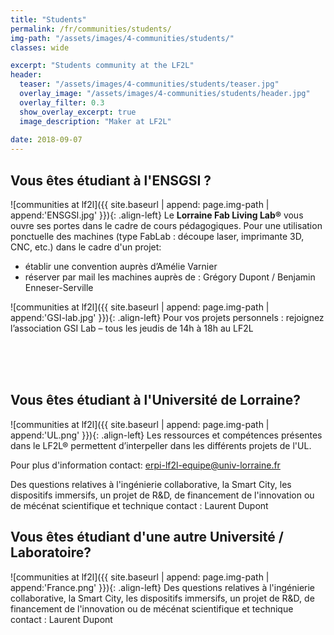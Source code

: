 ```yaml
---
title: "Students"
permalink: /fr/communities/students/
img-path: "/assets/images/4-communities/students/"
classes: wide

excerpt: "Students community at the LF2L"
header:
  teaser: "/assets/images/4-communities/students/teaser.jpg"
  overlay_image: "/assets/images/4-communities/students/header.jpg"
  overlay_filter: 0.3
  show_overlay_excerpt: true 
  image_description: "Maker at LF2L"
  
date: 2018-09-07
---
```



## Vous êtes étudiant à l'ENSGSI ?


![communities at lf2l]({{ site.baseurl | append: page.img-path | append:'ENSGSI.jpg' }}){: .align-left}
Le **Lorraine Fab Living Lab®** vous ouvre ses portes dans le cadre de cours pédagogiques. Pour une utilisation ponctuelle des machines (type FabLab : découpe laser, imprimante 3D, CNC, etc.) dans le cadre d'un projet: 

- établir une convention auprès d’Amélie Varnier
- réserver par mail les machines auprès de : Grégory Dupont /  Benjamin Enneser-Serville

![communities at lf2l]({{ site.baseurl | append: page.img-path | append:'GSI-lab.jpg' }}){: .align-left}
Pour vos projets personnels : rejoignez l’association GSI Lab – tous les jeudis de 14h à 18h au LF2L

<br>
<br>
<br>

## Vous êtes étudiant à l'Université de Lorraine?

![communities at lf2l]({{ site.baseurl | append: page.img-path | append:'UL.png' }}){: .align-left}
Les ressources et compétences présentes dans le LF2L® permettent d’interpeller dans les différents projets de l'UL.

Pour plus d'information contact: erpi-lf2l-equipe@univ-lorraine.fr

Des questions relatives à l'ingénierie collaborative, la Smart City, les dispositifs immersifs, un projet de R&D, de financement de l'innovation ou de mécénat scientifique et technique contact : Laurent Dupont

## Vous êtes étudiant d'une autre Université / Laboratoire?

![communities at lf2l]({{ site.baseurl | append: page.img-path | append:'France.png' }}){: .align-left}
Des questions relatives à l'ingénierie collaborative, la Smart City, les dispositifs immersifs, un projet de R&D, de financement de l'innovation ou de mécénat scientifique et technique contact : Laurent Dupont


